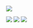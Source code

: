 ![](https://gitee.com/nateshao/images/raw/master/img/20210718231532.png)

![](https://gitee.com/nateshao/images/raw/master/img/20210719220914.png)
![](https://gitee.com/nateshao/images/raw/master/img/20210719220915.png)
![](https://gitee.com/nateshao/images/raw/master/img/20210720215653.png)
![]()
![]()
![]()
![]()
![]()
![]()
![]()
![]()